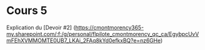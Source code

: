 # Cours 5


Explication du [Devoir #2] (https://cmontmorency365-my.sharepoint.com/:f:/g/personal/flpilote_cmontmorency_qc_ca/EgybpcUvVmFEhXVMMOMTE0UB7_LKAi_2FAq8kYd0efkxBQ?e=nz6GHe)
